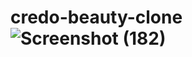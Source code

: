 # credo-beauty-clone![Screenshot (182)](https://user-images.githubusercontent.com/98827173/171566022-dba1ef8f-c900-474c-b0dd-9366036f40bf.png)
